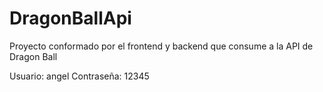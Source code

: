# DragonBallApi
Proyecto conformado por el frontend y backend que consume a la API de Dragon Ball

Usuario: angel
Contraseña: 12345

